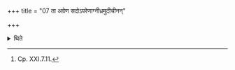 +++
title = "07 ता अग्रेण सदोऽपरेणाग्नीध्रमुदीचीनन्"

+++

<details><summary>थिते</summary>

7. (The assistants) cause them (the cows) to go in front of the Sadas and behind the Āgnīdhra-shed towards the north by the path of the Dakṣiṇās.[^1]  

[^1]: Cp. XXI.7.11. 
</details>
